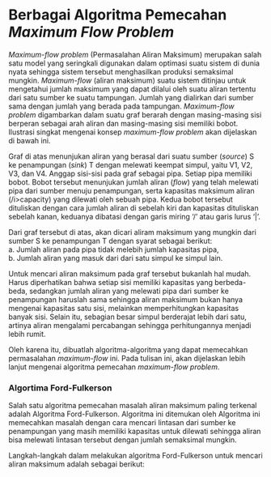 <b> <h1> Berbagai Algoritma Pemecahan <i> Maximum Flow Problem </i> </h1> </b> 

<p> <i> Maximum-flow problem </i> (Permasalahan Aliran Maksimum) merupakan salah satu model yang seringkali digunakan dalam optimasi suatu sistem di dunia nyata sehingga sistem tersebut menghasilkan produksi semaksimal mungkin. <i>Maximum-flow</i> (aliran maksimum) suatu sistem ditinjau untuk mengetahui jumlah maksimum yang dapat dilalui oleh suatu aliran tertentu dari satu sumber ke suatu tampungan. Jumlah yang dialirkan dari sumber sama dengan jumlah yang berada pada tampungan. <i>Maximum-flow problem</i> digambarkan dalam suatu graf berarah dengan masing-masing sisi berperan sebagai arah aliran dan masing-masing sisi memiliki bobot. Ilustrasi singkat mengenai konsep <i>maximum-flow problem</i> akan dijelaskan di bawah ini. </p>
<p> Graf di atas menunjukan aliran yang berasal dari suatu sumber (<i>source</i>) S ke penampungan (<i>sink</i>) T dengan melewati keempat simpul, yaitu V1, V2, V3, dan V4. Anggap sisi-sisi pada graf sebagai pipa. Setiap pipa memiliki bobot. Bobot tersebut menunjukan jumlah aliran (<i>flow</i>) yang telah melewati pipa dari sumber menuju penampungan, serta kapasitas maksimum aliran (/i>capacity</i>) yang dilewati oleh sebuah pipa. Kedua bobot tersebut dituliskan dengan cara jumlah aliran di sebelah kiri dan kapasitas dituliskan sebelah kanan, keduanya dibatasi dengan garis miring ‘/’ atau garis lurus ‘|’. </p>
<p> Dari graf tersebut di atas, akan dicari aliram maksimum yang mungkin dari sumber S ke penampungan T dengan syarat sebagai berikut: <br>
a.	Jumlah aliran pada pipa tidak melebih jumlah kapasitas pipa, <br>
b.	Jumlah aliran yang masuk dari dari satu simpul ke simpul lain. </p>
<p> Untuk mencari aliran maksimum pada graf tersebut bukanlah hal mudah. Harus diperhatikan bahwa setiap sisi memiliki kapasitas yang berbeda-beda, sedangkan jumlah aliran yang melewati pipa dari sumber ke penampungan haruslah sama sehingga aliran maksimum bukan hanya mengenai kapasitas satu sisi, melainkan memperhitungkan kapasitas banyak sisi. Selain itu, sebagian besar simpul berderajat lebih dari satu, artinya aliran mengalami percabangan sehingga perhitungannya menjadi lebih rumit. </p>
<p>     Oleh karena itu, dibuatlah algoritma-algoritma yang dapat memecahkan permasalahan <i>maximum-flow</i> ini. Pada tulisan ini, akan dijelaskan lebih lanjut mengenai algoritma pemecahan <i>maximum-flow problem</i>. </p>

<b> <h3> Algortima Ford-Fulkerson </h3> </b>
<p> Salah satu algoritma pemecahan masalah aliran maksimum paling terkenal adalah Algoritma Ford-Fulkerson. Algoritma ini ditemukan oleh   Algoritma ini memecahkan masalah dengan cara mencari lintasan dari sumber ke penampungan yang masih memiliki kapasitas untuk dilewati sehingga aliran bisa melewati lintasan tersebut dengan jumlah semaksimal mungkin. </p>
<p> Langkah-langkah dalam melakukan algoritma Ford-Fulkerson untuk mencari aliran maksimum adalah sebagai berikut: <br>


